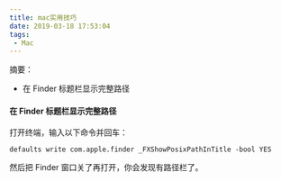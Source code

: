 ```yaml
---
title: mac实用技巧
date: 2019-03-18 17:53:04
tags:
 - Mac
---
```


摘要：
 * 在 Finder 标题栏显示完整路径

<!-- more -->

#### 在 Finder 标题栏显示完整路径
打开终端，输入以下命令并回车：
```
defaults write com.apple.finder _FXShowPosixPathInTitle -bool YES
```
然后把 Finder 窗口关了再打开，你会发现有路径栏了。
